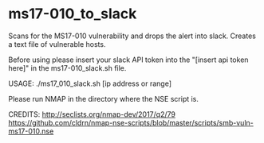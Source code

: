 # ms17-010_to_slack
Scans for the MS17-010 vulnerability and drops the alert into slack.  Creates a text file of vulnerable hosts.

Before using please insert your slack API token into the "[insert api token here]" in the ms17-010_slack.sh file.

USAGE: ./ms17_010_slack.sh [ip address or range]

Please run NMAP in the directory where the NSE script is.

CREDITS:
http://seclists.org/nmap-dev/2017/q2/79
https://github.com/cldrn/nmap-nse-scripts/blob/master/scripts/smb-vuln-ms17-010.nse
